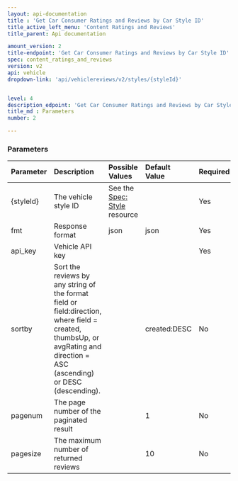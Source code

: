 ```yaml
---
layout: api-documentation
title : 'Get Car Consumer Ratings and Reviews by Car Style ID'
title_active_left_menu: 'Content Ratings and Reviews'
title_parent: Api documentation

amount_version: 2
title-endpoint: 'Get Car Consumer Ratings and Reviews by Car Style ID'
spec: content_ratings_and_reviews
version: v2
api: vehicle
dropdown-link: 'api/vehiclereviews/v2/styles/{styleId}'


level: 4
description_edpoint: 'Get Car Consumer Ratings and Reviews by Car Style ID'
title_md : Parameters
number: 2

---
```


### Parameters

| Parameter  | Description                           | Possible Values   | Default Value | Required |
|:-----------|:--------------------------------------|:----------------- |:------------- |:-------- |
| {styleId}  | The vehicle style ID | See the [Spec: Style](/api-documentation/vehicle/spec_style/v2/) resource | | Yes |
| fmt        | Response format                       | json              | json          | Yes      |
| api_key    | Vehicle API key                       |                   |               | Yes      |
| sortby     | Sort the reviews by any string of the format field or field:direction, where field = created, thumbsUp, or avgRating and direction = ASC (ascending) or DESC (descending). | | created:DESC | No |
| pagenum    | The page number of the paginated result  | | 1          | No      |
| pagesize   | The maximum number of returned reviews   | | 10        | No      |
